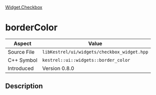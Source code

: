 [Widget.Checkbox](index.md)
# borderColor
| Aspect | Value |
| --- | --- |
| Source File | `libKestrel/ui/widgets/checkbox_widget.hpp` |
| C++ Symbol | `kestrel::ui::widgets::border_color` |
| Introduced | Version 0.8.0 |
## Description
